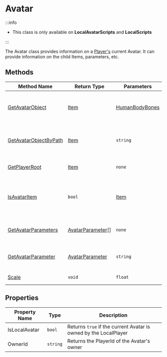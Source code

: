 # Avatar

:::info

+ This class is only available on **LocalAvatarScripts** and **LocalScripts**

:::

The Avatar class provides information on a [Player's](./../player/index.md) current Avatar. It can provide information on the child Items, parameters, etc.

## Methods

Method Name | Return Type | Parameters | Description
--- | --- | --- | ---
[GetAvatarObject](./getavatarobject.md) | [Item](./../item/index.md) | [HumanBodyBones](./../humanbodybones/index.md) | Returns the Item of a specific Avatar bone
[GetAvatarObjectByPath](./getavatarobjectbypath.md) | [Item](./../item/index.md) | `string` | Returns a descendant of the Avatar by path
[GetPlayerRoot](./getplayerroot.md) | [Item](./../item/index.md) | `none` | Returns the Player's Root
[IsAvatarItem](./isavataritem.md) | `bool` | [Item](./../item/index.md) | Returns `true` if the Item is a descendant of the Avatar
[GetAvatarParameters](./getavatarparameters.md) | [AvatarParameter](./../avatarparameter/index.md)[] | `none` | Returns all Parameters on an Avatar
[GetAvatarParameter](./getavatarparameter.md) | [AvatarParameter](./../avatarparameter/index.md) | `string` | Gets an Avatar's parameter by name
[Scale](./scale.md) | `void` | `float` | Scales an Avatar

## Properties

Property Name | Type | Description
--- | --- | ---
IsLocalAvatar | `bool` | Returns `true` if the current Avatar is owned by the LocalPlayer
OwnerId | `string` | Returns the PlayerId of the Avatar's owner